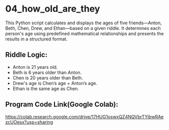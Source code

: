 # 04_how_old_are_they
This Python script calculates and displays the ages of five friends—Anton, Beth, Chen, Drew, and Ethan—based on a given riddle. It determines each person's age using predefined mathematical relationships and presents the results in a structured format.
## Riddle Logic:
+ Anton is 21 years old.
+ Beth is 6 years older than Anton.
+ Chen is 20 years older than Beth.
+ Drew's age is Chen’s age +  Anton’s age.
+ Ethan is the same age as Chen.
## Program Code Link(Google Colab):
https://colab.research.google.com/drive/17HUG1oswxQZ4NQVbrTYibwRAezcUOesx?usp=sharing